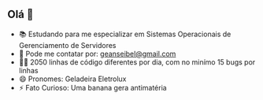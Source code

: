 ## Olá 👋

- 📚 Estudando para me especializar em Sistemas Operacionais de Gerenciamento de Servidores
- 📱 Pode me contatar por: geanseibel@gmail.com
- 🐴🐎 2050 linhas de código diferentes por dia, com no minímo 15 bugs por linhas
- 😄 Pronomes: Geladeira Eletrolux
- ⚡ Fato Curioso: Uma banana gera antimatéria

